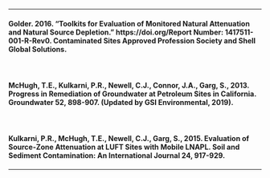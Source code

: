 <hr class="featurette-divider">

<h4>Golder. 2016. “Toolkits for Evaluation of Monitored Natural Attenuation and Natural Source Depletion.” https://doi.org/Report Number: 1417511-001-R-Rev0. Contaminated Sites Approved Profession Society and Shell Global Solutions.</h4>
<br>
<h4>McHugh, T.E., Kulkarni, P.R., Newell, C.J., Connor, J.A., Garg, S., 2013. Progress in Remediation of Groundwater at Petroleum Sites in California. Groundwater 52, 898-907. (Updated by  GSI Environmental, 2019).</h4>
<br>
<h4>Kulkarni, P.R., McHugh, T.E., Newell, C.J., Garg, S., 2015. Evaluation of Source-Zone Attenuation at LUFT Sites with Mobile LNAPL. Soil and Sediment Contamination: An International Journal 24, 917-929.</h4>

<hr class="featurette-divider">